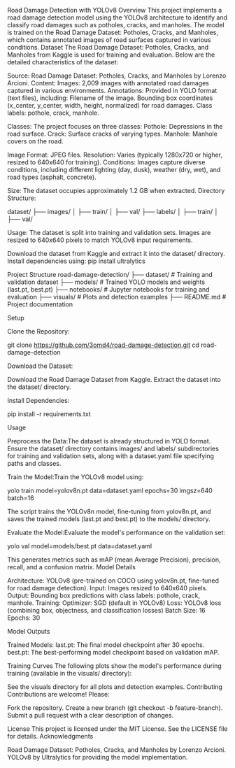 Road Damage Detection with YOLOv8
Overview
This project implements a road damage detection model using the YOLOv8 architecture to identify and classify road damages such as potholes, cracks, and manholes. The model is trained on the Road Damage Dataset: Potholes, Cracks, and Manholes, which contains annotated images of road surfaces captured in various conditions.
Dataset
The Road Damage Dataset: Potholes, Cracks, and Manholes from Kaggle is used for training and evaluation. Below are the detailed characteristics of the dataset:

Source: Road Damage Dataset: Potholes, Cracks, and Manholes by Lorenzo Arcioni.
Content:
Images: 2,009 images with annotated road damages captured in various environments.
Annotations: Provided in YOLO format (text files), including:
Filename of the image.
Bounding box coordinates (x_center, y_center, width, height, normalized) for road damages.
Class labels: pothole, crack, manhole.


Classes: The project focuses on three classes:
Pothole: Depressions in the road surface.
Crack: Surface cracks of varying types.
Manhole: Manhole covers on the road.


Image Format: JPEG files.
Resolution: Varies (typically 1280x720 or higher, resized to 640x640 for training).
Conditions: Images capture diverse conditions, including different lighting (day, dusk), weather (dry, wet), and road types (asphalt, concrete).


Size: The dataset occupies approximately 1.2 GB when extracted.
Directory Structure:

dataset/
├── images/
│   ├── train/
│   ├── val/
├── labels/
│   ├── train/
│   ├── val/


Usage: The dataset is split into training and validation sets. Images are resized to 640x640 pixels to match YOLOv8 input requirements.

Download the dataset from Kaggle and extract it into the dataset/ directory.
Install dependencies using:
pip install ultralytics

Project Structure
road-damage-detection/
├── dataset/                  # Training and validation dataset
├── models/                   # Trained YOLO models and weights (last.pt, best.pt)
├── notebooks/                # Jupyter notebooks for training and evaluation
├── visuals/                  # Plots and detection examples
├── README.md                 # Project documentation

Setup

Clone the Repository:

git clone https://github.com/3omd4/road-damage-detection.git
cd road-damage-detection


Download the Dataset:

Download the Road Damage Dataset from Kaggle.
Extract the dataset into the dataset/ directory.


Install Dependencies:


pip install -r requirements.txt

Usage

Preprocess the Data:The dataset is already structured in YOLO format. Ensure the dataset/ directory contains images/ and labels/ subdirectories for training and validation sets, along with a dataset.yaml file specifying paths and classes.

Train the Model:Train the YOLOv8 model using:


yolo train model=yolov8n.pt data=dataset.yaml epochs=30 imgsz=640 batch=16

   The script trains the YOLOv8n model, fine-tuning from yolov8n.pt, and saves the trained models (last.pt and best.pt) to the models/ directory.

Evaluate the Model:Evaluate the model's performance on the validation set:

yolo val model=models/best.pt data=dataset.yaml

   This generates metrics such as mAP (mean Average Precision), precision, recall, and a confusion matrix.
Model Details

Architecture: YOLOv8 (pre-trained on COCO using yolov8n.pt, fine-tuned for road damage detection).
Input: Images resized to 640x640 pixels.
Output: Bounding box predictions with class labels: pothole, crack, manhole.
Training:
Optimizer: SGD (default in YOLOv8)
Loss: YOLOv8 loss (combining box, objectness, and classification losses)
Batch Size: 16
Epochs: 30



Model Outputs

Trained Models:
last.pt: The final model checkpoint after 30 epochs.
best.pt: The best-performing model checkpoint based on validation mAP.



Training Curves
The following plots show the model's performance during training (available in the visuals/ directory):

See the visuals directory for all plots and detection examples.
Contributing
Contributions are welcome! Please:

Fork the repository.
Create a new branch (git checkout -b feature-branch).
Submit a pull request with a clear description of changes.

License
This project is licensed under the MIT License. See the LICENSE file for details.
Acknowledgments

Road Damage Dataset: Potholes, Cracks, and Manholes by Lorenzo Arcioni.
YOLOv8 by Ultralytics for providing the model implementation.
